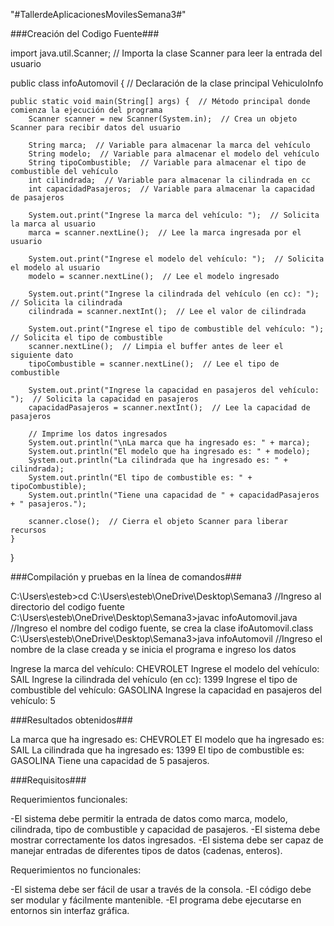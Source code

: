 "#TallerdeAplicacionesMovilesSemana3#" 

###Creación del Codigo Fuente###

import java.util.Scanner;  // Importa la clase Scanner para leer la entrada del usuario

public class infoAutomovil {  // Declaración de la clase principal VehiculoInfo

    public static void main(String[] args) {  // Método principal donde comienza la ejecución del programa
        Scanner scanner = new Scanner(System.in);  // Crea un objeto Scanner para recibir datos del usuario
        
        String marca;  // Variable para almacenar la marca del vehículo
        String modelo;  // Variable para almacenar el modelo del vehículo
        String tipoCombustible;  // Variable para almacenar el tipo de combustible del vehículo
        int cilindrada;  // Variable para almacenar la cilindrada en cc
        int capacidadPasajeros;  // Variable para almacenar la capacidad de pasajeros

        System.out.print("Ingrese la marca del vehículo: ");  // Solicita la marca al usuario
        marca = scanner.nextLine();  // Lee la marca ingresada por el usuario
        
        System.out.print("Ingrese el modelo del vehículo: ");  // Solicita el modelo al usuario
        modelo = scanner.nextLine();  // Lee el modelo ingresado
        
        System.out.print("Ingrese la cilindrada del vehículo (en cc): ");  // Solicita la cilindrada
        cilindrada = scanner.nextInt();  // Lee el valor de cilindrada
        
        System.out.print("Ingrese el tipo de combustible del vehículo: ");  // Solicita el tipo de combustible
        scanner.nextLine();  // Limpia el buffer antes de leer el siguiente dato
        tipoCombustible = scanner.nextLine();  // Lee el tipo de combustible
        
        System.out.print("Ingrese la capacidad en pasajeros del vehículo: ");  // Solicita la capacidad en pasajeros
        capacidadPasajeros = scanner.nextInt();  // Lee la capacidad de pasajeros

        // Imprime los datos ingresados
        System.out.println("\nLa marca que ha ingresado es: " + marca);
        System.out.println("El modelo que ha ingresado es: " + modelo);
        System.out.println("La cilindrada que ha ingresado es: " + cilindrada);
        System.out.println("El tipo de combustible es: " + tipoCombustible);
        System.out.println("Tiene una capacidad de " + capacidadPasajeros + " pasajeros.");
        
        scanner.close();  // Cierra el objeto Scanner para liberar recursos
    }
}


###Compilación y pruebas en la línea de comandos###

C:\Users\esteb>cd C:\Users\esteb\OneDrive\Desktop\Semana3  //Ingreso al directorio del codigo fuente
C:\Users\esteb\OneDrive\Desktop\Semana3>javac infoAutomovil.java  //Ingreso el nombre del codigo fuente, se crea la clase ifoAutomovil.class 
C:\Users\esteb\OneDrive\Desktop\Semana3>java infoAutomovil  //Ingreso el nombre de la clase creada y se inicia el programa e ingreso los datos

Ingrese la marca del vehículo: CHEVROLET
Ingrese el modelo del vehículo: SAIL
Ingrese la cilindrada del vehículo (en cc): 1399
Ingrese el tipo de combustible del vehículo: GASOLINA
Ingrese la capacidad en pasajeros del vehículo: 5



###Resultados obtenidos###

La marca que ha ingresado es: CHEVROLET
El modelo que ha ingresado es: SAIL
La cilindrada que ha ingresado es: 1399
El tipo de combustible es: GASOLINA
Tiene una capacidad de 5 pasajeros.



###Requisitos###

Requerimientos funcionales:

-El sistema debe permitir la entrada de datos como marca, modelo, cilindrada, tipo de combustible y capacidad de pasajeros.
-El sistema debe mostrar correctamente los datos ingresados.
-El sistema debe ser capaz de manejar entradas de diferentes tipos de datos (cadenas, enteros).

Requerimientos no funcionales:

-El sistema debe ser fácil de usar a través de la consola.
-El código debe ser modular y fácilmente mantenible.
-El programa debe ejecutarse en entornos sin interfaz gráfica.
